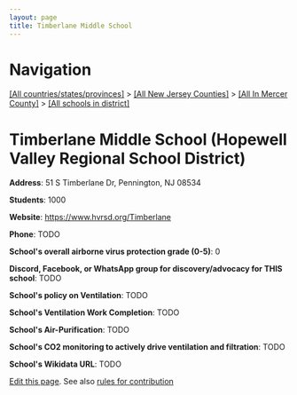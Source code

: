 ```yaml
---
layout: page
title: Timberlane Middle School
---
```

# Navigation

[[All countries/states/provinces]](../../../..) > [[All New Jersey Counties]](../../..) > [[All In Mercer County]](../..) > [[All schools in district]](..)

# Timberlane Middle School (Hopewell Valley Regional School District)

**Address**: 51 S Timberlane Dr, Pennington, NJ 08534

**Students**: 1000

**Website**: <https://www.hvrsd.org/Timberlane>

**Phone**: TODO

**School's overall airborne virus protection grade (0-5)**: 0

**Discord, Facebook, or WhatsApp group for discovery/advocacy for THIS school**: TODO

**School's policy on Ventilation**: TODO

**School's Ventilation Work Completion**: TODO

**School's Air-Purification**: TODO

**School's CO2 monitoring to actively drive ventilation and filtration**: TODO

**School's Wikidata URL**: TODO


[Edit this page](https://github.com/ventilate-schools/NJ/edit/main/./Mercer/Hopewell_Valley_Regional_School_District/Timberlane_Middle_School.md). See also [rules for contribution](../../../contribution-rules/)